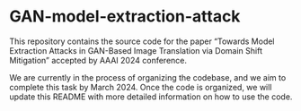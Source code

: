 # GAN-model-extraction-attack
This repository contains the source code for the paper “Towards Model Extraction Attacks in GAN-Based Image Translation via Domain Shift Mitigation” accepted by AAAI 2024 conference.

We are currently in the process of organizing the codebase, and we aim to complete this task by March 2024. Once the code is organized, we will update this README with more detailed information on how to use the code.
